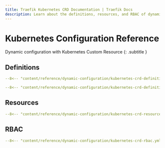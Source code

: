 ```yaml
---
title: Traefik Kubernetes CRD Documentation | Traefik Docs
description: Learn about the definitions, resources, and RBAC of dynamic configuration with Kubernetes CRD in Traefik Proxy. Read the technical documentation.
---
```


# Kubernetes Configuration Reference

Dynamic configuration with Kubernetes Custom Resource
{: .subtitle }

## Definitions

```yaml tab="apiextensions.k8s.io/v1"
--8<-- "content/reference/dynamic-configuration/kubernetes-crd-definition-v1.yml"
```

```yaml tab="apiextensions.k8s.io/v1beta1"
--8<-- "content/reference/dynamic-configuration/kubernetes-crd-definition-v1beta1.yml"
```

## Resources

```yaml
--8<-- "content/reference/dynamic-configuration/kubernetes-crd-resource.yml"
```

## RBAC

```yaml
--8<-- "content/reference/dynamic-configuration/kubernetes-crd-rbac.yml"
```
